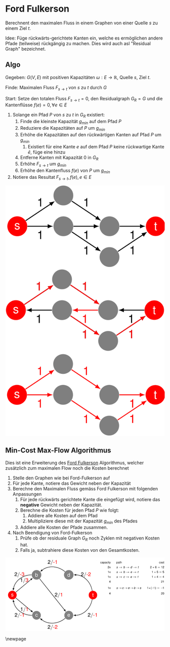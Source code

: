 # Ford Fulkerson

Berechnent den maximalen Fluss in einem Graphen von einer Quelle $s$ zu einem Ziel $t$.

Idee:
    Füge rückwärts-gerichtete Kanten ein, welche es ermöglichen andere Pfade (teilweise) rückgängig zu machen. Dies wird auch asl "Residual Graph" bezeichnet.

## Algo

Gegeben:
    $G(V,E)$ mit positiven Kapazitäten $\omega: E \rightarrow \mathbb{R}$, Quelle $s$, Ziel $t$.

Finde:
    Maximalen Fluss $F_{s \rightarrow t}$ von $s$ zu $t$ durch $G$

Start:
    Setze den totalen Fluss $F_{s \rightarrow t} = 0$, den Residualgraph $G_{R}=G$ und die Kantenflüsse $f(e) = 0, \forall e \in E$

1. Solange ein Pfad $P$ von $s$ zu $t$ in $G_{R}$ existiert:
   1. Finde die kleinste Kapazität $g_{min}$ auf dem Pfad $P$
   2. Reduziere die Kapazitäten auf $P$ um $g_{min}$
   3. Erhöhe die Kapazitäten auf den rückwärtigen Kanten auf Pfad $P$ um $g_{min}$
      1. Existiert für eine Kante $e$ auf dem Pfad $P$ keine rückwartige Kante $\bar{e}$, füge eine hinzu
   4. Entferne Kanten mit Kapazität $0$ in $G_{R}$
   5. Erhöhe $F_{s \rightarrow t}$ um $g_{min}$
   6. Erhöhe den Kantenfluss $f(e)$ von $P$ um $g_{min}$
2. Notiere das Resultat $F_{s \rightarrow t}, f(e), e \in E$

![Ford Fulkerson](images/ford_fulkerson.png)

## Min-Cost Max-Flow Algorithmus

Dies ist eine Erweiterung des [Ford Fulkerson](./FordFulkerson) Algorithmus, welcher zusätzlich zum maximalen Flow noch die Kosten berechnet

1. Stelle den Graphen wie bei Ford-Fulkerson auf
2. Für jede Kante, notiere das Gewicht neben der Kapazität
3. Berechne den Maximalen Fluss gemäss Ford Fulkerson mit folgenden Anpassungen
   1. Für jede rückwärts gerichtete Kante die eingefügt wird, notiere das __negative__ Gewicht neben der Kapazität.
   2. Berechne die Kosten für jeden Pfad $P$ wie folgt:
      1. Addiere alle Kosten auf dem Pfad
      2. Multipliziere diese mit der Kapazität $g_{min}$ des Pfades
   3. Addiere alle Kosten der Pfade zusammen.
4. Nach Beendigung von Ford-Fulkerson
   1. Prüfe ob der residuale Graph $G_{R}$ noch Zyklen mit negativen Kosten hat.
   2. Falls ja, subtrahiere diese Kosten von den Gesamtkosten.

![MinCost MaxFlow](images/mincost_maxflow.png)

\newpage
